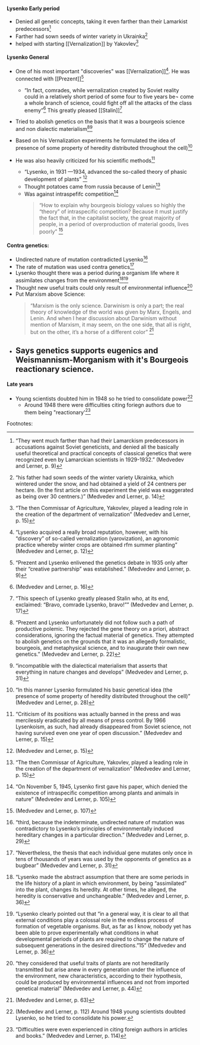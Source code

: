 #### Lysenko Early period
 - Denied all genetic concepts, taking it even farther than their Lamarkist predecessors[^7]
 - Farther had sown seeds of winter variety in Ukrainka[^8]
 - helped with starting [[Vernalization]] by Yakovlev[^10]

#### Lysenko General
- One of his most important "discoveries" was [[Vernalization]][^1]. He was connected with [[Prezent]][^2] 
	- “In fact, comrades, while vernalization created by Soviet reality  could in a relatively short period of some four to five years be¬  come a whole branch of science, could fight off all the attacks of  the class enemy”[^5] This greatly pleased [[Stalin]][^6]
- Tried to abolish genetics on the basis that it was a bourgeois science and non dialectic materialism[^11][^15]
- Based on his Vernalization experiments he formulated the idea of presence of some property of heredity distributed throughout the cell)[^12]

- He was also heavily criticized for his scientific methods[^3]
	- “Lysenko, in 1931 —1934, advanced the so-called theory of phasic development of plants”  [^4]
	- Thought potatoes came from russia because of Lenin[^10]
	- Was against intraspefifc competition[^20]
		>“How to explain why bourgeois biology values so highly the “theory”  of intraspecific competition? Because it must justify the fact that,  in the capitalist society, the great majority of people, in a period  of overproduction of material goods, lives poorly” [^21]
#### Contra genetics:
 - Undirected nature of mutation contradicted Lysenko[^13]
 - The rate of mutation was used contra genetics[^14]
 - Lysenko thought there was a period during a organism life where it assimilates changes from the environment[^16][^17]
 - Thought new useful traits could only result of environmental influence[^18]
 - Put Marxism above Science:
	 > “Marxism is the only science. Darwinism is only a part; the real theory of knowledge of the world was given by Marx, Engels, and Lenin. And when I hear discussion about Darwinism without mention of Marxism, it may seem, on the one side, that all is  right, but on the other, it’s a horse of a different color”  [^19]
 - Says genetics supports eugenics and Weismannism-Morganism with it's Bourgeois reactionary science.
	 - 

#### Late years
 - Young scientists doubted him in 1948 so he tried to consolidate power[^22]
	 - Around 1948 there were difficulties citing foriegn authors due to them being "reactionary'[^23]


Footnotes:
[^1]:“Lysenko acquired a really broad reputation, however, with  his “discovery” of so-called vernalization (yarovization), an agronomic practice whereby winter crops are obtained rfm  summer planting”  (Medvedev and Lerner, p. 12)

[^2]:“Prezent  and Lysenko enlivened the genetics debate in 1935 only after  their “creative partnership” was established.”  (Medvedev and Lerner, p. 9)

[^3]:“Criticism of its  positions was actually banned in the press and was mercilessly  eradicated by all means of press control. By 1966 Lysenkoism,  as such, had already disappeared from Soviet science, not having survived even one year of open discussion.”  (Medvedev and Lerner, p. 15)

[^4]:(Medvedev and Lerner, p. 15)

[^5]:(Medvedev and Lerner, p. 16)

[^6]:“This speech of Lysenko greatly pleased Stalin who, at its  end, exclaimed: “Bravo, comrade Lysenko, bravo!””  (Medvedev and Lerner, p. 17)

[^7]:“They went much  farther than had their Lamarckism predecessors in accusations  against Soviet geneticists, and denied all the basically useful  theoretical and practical concepts of classical genetics that  were recognized even by Lamarckian scientists in 1929-1932.” (Medvedev and Lerner, p. 9)

[^8]:“his father had sown seeds of the winter variety Ukrainka, which wintered under the snow, and had obtained a yield of 24 centners per hectare. (In the first article on this experiment the yield was exaggerated as being over 30 centners.)” (Medvedev and Lerner, p. 14)

[^9]:“l: Everybody says that the potato came from America. I don’t believe this. Do you know what Lenin said? vavilov: . . . we know well that potatoes appeared in our country under Peter the First.”  (Medvedev and Lerner, p. 61)

[^10]:“The then Commissar of Agriculture, Yakovlev, played a leading role in the creation of the department of vernalization” (Medvedev and Lerner, p. 15)

[^11]:“Prezent and Lysenko unfortunately did not follow such a  path of productive polemic. They rejected the gene theory  on a priori, abstract considerations, ignoring the factual material of genetics. They attempted to abolish genetics on the  grounds that it was an allegedly formalistic, bourgeois, and  metaphysical science, and to inaugurate their own new genetics.” (Medvedev and Lerner, p. 22)

[^12]:“In this manner Lysenko formulated his basic genetical  idea (the presence of some property of heredity distributed  throughout the cell)” (Medvedev and Lerner, p. 28)

[^13]:“third, because the indeterminate, undirected nature of mutation was contradictory to Lysenko’s principles of environmentally induced hereditary changes in a particular direction.” (Medvedev and Lerner, p. 29)

[^14]:“Nevertheless, the thesis that each individual gene mutates only once in tens of thousands of years was used by the opponents of genetics as a bugbear” (Medvedev and Lerner, p. 31)

[^15]:“incompatible with the dialectical materialism that asserts that everything in nature changes and develops”  (Medvedev and Lerner, p. 31)

[^16]:“Lysenko made the abstract assumption that there  are some periods in the life history of a plant in which environment, by being “assimilated” into the plant, changes its heredity. At other times, he alleged, the heredity is conservative and unchangeable.” (Medvedev and Lerner, p. 36)
[^17]:“Lysenko clearly pointed out that “in a general way, it is clear to all that external conditions play a colossal role in the endless process of formation of vegetable organisms. But, as far as I know, nobody yet has been able to prove experimentally what conditions in what developmental periods of plants are required to change the nature of subsequent generations in the desired directions.”15”  (Medvedev and Lerner, p. 36)

[^18]:“they considered that useful traits of plants are not hereditarily transmitted but arise anew in every generation under the influence of the environment, new characteristics, according to their hypothesis, could be produced by environmental influences and not from imported genetical material” (Medvedev and Lerner, p. 44)

[^19]:(Medvedev and Lerner, p. 63)

[^20]:“On  November 5, 1945, Lysenko first gave his paper, which denied  the existence of intraspecific competition among plants and  animals in nature”  (Medvedev and Lerner, p. 105)

[^21]:(Medvedev and Lerner, p. 107)

[^22]:(Medvedev and Lerner, p. 112) Around 1948 young scientists doubted Lysenko, so he tried to consolidate his power.

[^23]:“Difficulties were even  experienced in citing foreign authors in articles and books.”  (Medvedev and Lerner, p. 114)

[^24]:“Bourgeois genetics has become the fashionable “science” abroad,  propagandizing “eugenics” and race politics. Weismannism-Morganism serves today in the arsenal of contemporary imperialism as a means for providing a “scientific base” for its reactionary politics.16” (Medvedev and Lerner, p. 119)

[^25]:“decreed the  abolition of a number of laboratories pronounced hotbeds of reactionary Morganism (the laboratories of cytogenetics, botanical cytology, phenogenesis, and others)” (Medvedev and Lerner, p. 123)




<!--stackedit_data:
eyJoaXN0b3J5IjpbNzI1MDc2MTA1XX0=
-->
